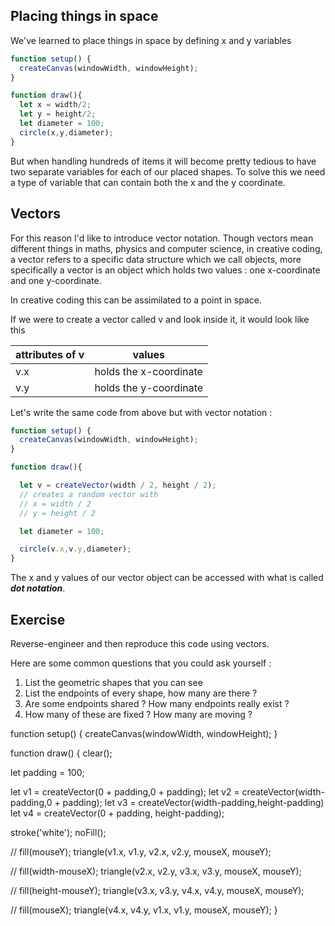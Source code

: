 ## Placing things in space

We've learned to place things in space by defining x and y variables

```js
function setup() {
  createCanvas(windowWidth, windowHeight);
}

function draw(){
  let x = width/2;
  let y = height/2;
  let diameter = 100;
  circle(x,y,diameter);
}

```

But when handling hundreds of items it will become pretty tedious to have two separate variables for each of our placed shapes.
To solve this we need a type of variable that can contain both the x and the y coordinate.


## Vectors

For this reason I'd like to introduce vector notation. Though vectors mean different things in maths, physics and computer science,
in creative coding, a vector refers to a specific data structure which we call objects, more specifically a vector is an object which holds two values :
one x-coordinate and one y-coordinate.

In creative coding this can be assimilated to a point in space.

If we were to create a vector called v and look inside it, it would look like this

| attributes of v | values                 |
|-----------|------------------------|
| v.x       | holds the x-coordinate |
| v.y       | holds the y-coordinate |

Let's write the same code from above but with vector notation :

```js
function setup() {
  createCanvas(windowWidth, windowHeight);
}

function draw(){

  let v = createVector(width / 2, height / 2);
  // creates a random vector with
  // x = width / 2
  // y = height / 2

  let diameter = 100;

  circle(v.x,v.y,diameter);
}

```

The x and y values of our vector object can be accessed with what is called ***dot notation***.

## Exercise

Reverse-engineer and then reproduce this code using vectors.

Here are some common questions that you could ask yourself :

1. List the geometric shapes that you can see
2. List the endpoints of every shape, how many are there ?
3. Are some endpoints shared ? How many endpoints really exist ?
4. How many of these are fixed ? How many are moving ?


<tiny-code layout="visual">
function setup() {
createCanvas(windowWidth, windowHeight);
}

function draw() {
  clear();

  let padding = 100;

  let v1 = createVector(0 + padding,0 + padding);
  let v2 = createVector(width-padding,0 + padding);
  let v3 = createVector(width-padding,height-padding)
  let v4 = createVector(0 + padding, height-padding);

  stroke('white');
  noFill();

  // fill(mouseY);
  triangle(v1.x, v1.y, v2.x, v2.y, mouseX, mouseY);

  // fill(width-mouseX);
  triangle(v2.x, v2.y, v3.x, v3.y, mouseX, mouseY);

  // fill(height-mouseY);
  triangle(v3.x, v3.y, v4.x, v4.y, mouseX, mouseY);

  // fill(mouseX);
  triangle(v4.x, v4.y, v1.x, v1.y, mouseX, mouseY);
}
</tiny-code>

